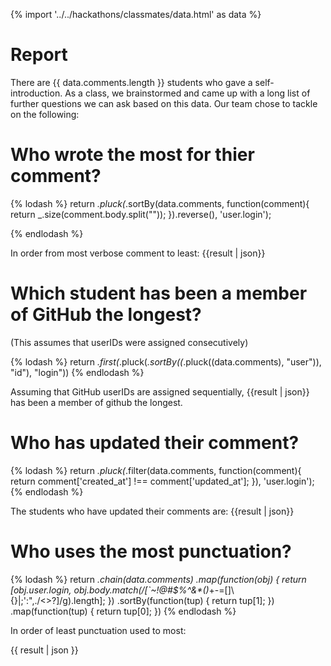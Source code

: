{% import '../../hackathons/classmates/data.html' as data %}

# Report

There are {{ data.comments.length }} students who gave a self-introduction. As a
class, we brainstormed and came up with a long list of further questions we can
ask based on this data. Our team chose to tackle on the following:


# Who wrote the most for thier comment?

{% lodash %}
return _.pluck(_.sortBy(data.comments, function(comment){
		return _.size(comment.body.split(""));
		}).reverse(), 'user.login');

{% endlodash %}

In order from most verbose comment to least: {{result | json}}

# Which student has been a member of GitHub the longest?
(This assumes that userIDs were assigned consecutively)

{% lodash %}
return _.first(_.pluck(_.sortBy((_.pluck((data.comments), "user")), "id"), "login"))
{% endlodash %}

Assuming that GitHub userIDs are assigned sequentially, {{result | json}} has been a member of github the longest.

# Who has updated their comment?

{% lodash %}
return _.pluck(_.filter(data.comments, function(comment){
	return comment['created_at'] !== comment['updated_at'];
}), 'user.login');
{% endlodash %}

The students who have updated their comments are: {{result | json}}

# Who uses the most punctuation?

{% lodash %}
return _.chain(data.comments)
    .map(function(obj) {
        return [obj.user.login,
                obj.body.match(/[`~!@#\$%\^&\*\(\)_\+-=\[\]\\\{\}\|;':",\./<>\?]/g).length];
    })
    .sortBy(function(tup) {
        return tup[1];
    })
    .map(function(tup) {
        return tup[0];
    })
{% endlodash %}

In order of least punctuation used to most:

{{ result | json }}
